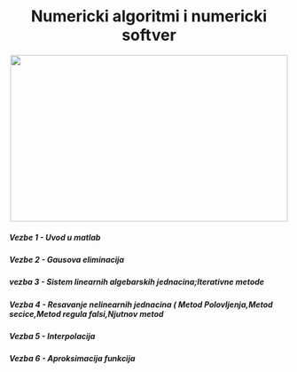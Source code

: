 
<h1 align="center"> Numericki algoritmi i numericki softver </h1>


<p align="center">

  <img width="500" height="300" src="https://upload.wikimedia.org/wikipedia/commons/5/57/Regula_falsi_method.png">

</p>


##### Vezbe 1 - Uvod u matlab 
##### Vezbe 2 - Gausova eliminacija
##### vezba 3 - Sistem linearnih algebarskih jednacina;Iterativne metode 
##### Vezba 4 - Resavanje nelinearnih jednacina ( Metod Polovljenja,Metod secice,Metod regula falsi,Njutnov metod
##### Vezba 5 - Interpolacija
##### Vezba 6 - Aproksimacija funkcija
